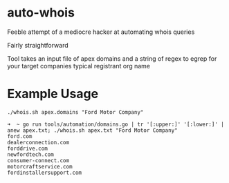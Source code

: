 # auto-whois
Feeble attempt of a mediocre hacker at automating whois queries

Fairly straightforward

Tool takes an input file of apex domains and a string of regex to egrep for your target companies typical registrant org name

# Example Usage
```./whois.sh apex.domains "Ford Motor Company"```

```
➜  ~ go run tools/automation/domains.go | tr '[:upper:]' '[:lower:]' | anew apex.txt; ./whois.sh apex.txt "Ford Motor Company"
ford.com
dealerconnection.com
forddrive.com
newfordtech.com
consumer-connect.com
motorcraftservice.com
fordinstallersupport.com
```


